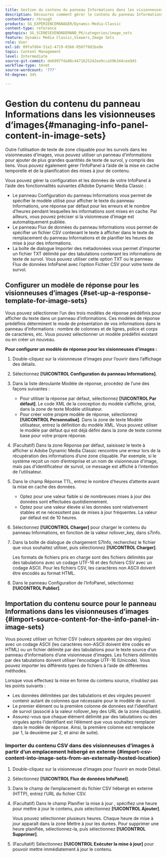 ```yaml
---
title: Gestion du contenu du panneau Informations dans les visionneuses d’images
description: Découvrez comment gérer le contenu du panneau Informations dans les visionneuses d’images d’Adobe Dynamic Media Classic.
contentOwner: rbrough
products: SG_EXPERIENCEMANAGER/Dynamic-Media-Classic
content-type: reference
geptopics: SG_SCENESEVENONDEMAND_PK/categories/image_sets
feature: Dynamic Media Classic,Viewers,Image Sets
role: User
exl-id: 09fafdb4-51e2-4719-83b6-056f79d1ba9e
topic: Content Management
level: Intermediate
source-git-commit: de6997fda88c4471625242ee9cca59b344cee945
workflow-type: tm+mt
source-wordcount: '777'
ht-degree: 34%

---
```


# Gestion du contenu du panneau Informations dans les visionneuses d’images{#managing-info-panel-content-in-image-sets}

Outre l’utilisation de texte de zone cliquable pour les survols dans les visionneuses d’images, vous pouvez utiliser un panneau d’informations pour ajouter de plus grandes quantités de texte de survol, y compris des liens. Vous pouvez également gérer l’InfoPanel à l’aide de la mise en cache temporelle et de la planification des mises à jour de contenu.

Vous pouvez gérer la configuration et les données de votre InfoPanel à l’aide des fonctionnalités suivantes d’Adobe Dynamic Media Classic :

* Le panneau Configuration du panneau Informations vous permet de spécifier le modèle utilisé pour afficher le texte du panneau Informations, une réponse par défaut pour les erreurs et le nombre d’heures pendant lesquelles les informations sont mises en cache. Par ailleurs, vous pouvez préciser si la visionneuse d’image est automatiquement publiée.
* Le panneau Flux de données du panneau Informations vous permet de spécifier un fichier CSV contenant le texte à afficher dans le texte de remplacement du panneau Informations et de planifier les heures de mise à jour des informations.
* La boîte de dialogue Importer des métadonnées vous permet d’importer un fichier TXT délimité par des tabulations contenant les informations de texte de survol. Vous pouvez utiliser cette option TXT ou le panneau Flux de données InfoPanel avec l’option Fichier CSV pour votre texte de survol.

## Configurer un modèle de réponse pour les visionneuses d’images {#set-up-a-response-template-for-image-sets}

Vous pouvez sélectionner l’un des trois modèles de réponse prédéfinis pour afficher du texte dans un panneau d’informations. Ces modèles de réponse prédéfinis déterminent le mode de présentation de vos informations dans le panneau d’informations : nombre de colonnes et de lignes, police et corps de caractères, etc. Vous pouvez sélectionner un modèle prédéfini existant ou en créer un nouveau.

**Pour configurer un modèle de réponse pour les visionneuses d’images :**

1. Double-cliquez sur la visionneuse d’images pour l’ouvrir dans l’affichage des détails.
1. Sélectionnez **[!UICONTROL Configuration du panneau Informations]**.
1. Dans la liste déroulante Modèle de réponse, procédez de l’une des façons suivantes :

   * Pour utiliser la réponse par défaut, sélectionnez **[!UICONTROL Par défaut]**. Le code XML de la conception du modèle s’affiche, grisé, dans la zone de texte Modèle utilisateur.
   * Pour créer votre propre modèle de réponse, sélectionnez **[!UICONTROL Personnalisé]**. Dans la zone de texte Modèle utilisateur, entrez la définition du modèle XML. Vous pouvez utiliser le modèle par défaut qui est déjà défini dans la zone de texte comme base pour votre propre réponse.

1. (Facultatif) Dans la zone Réponse par défaut, saisissez le texte à afficher si Adobe Dynamic Media Classic rencontre une erreur lors de la récupération des informations d’une zone cliquable. Par exemple, si le système reçoit un nom d’entreprise et un nom de visionneuse d’image, mais pas d’identificateur de survol, ce message est affiché à l’intention de l’utilisateur.
1. Dans le champ Réponse TTL, entrez le nombre d’heures d’attente avant la mise en cache des données.

   * Optez pour une valeur faible si de nombreuses mises à jour des données sont effectuées quotidiennement.
   * Optez pour une valeur élevée si les données sont relativement stables et ne nécessitent pas de mises à jour fréquentes. La valeur par défaut est de 10 heures.

1. Sélectionnez **[!UICONTROL Charger]** pour charger le contenu du panneau Informations, en fonction de la valeur rollover_key, dans s7info.
1. Dans la boîte de dialogue de chargement S7Info, recherchez le fichier que vous souhaitez utiliser, puis sélectionnez **[!UICONTROL Charger]**.

   Les formats de fichiers pris en charge sont des fichiers délimités par des tabulations avec un codage UTF-16 et des fichiers CSV avec un codage ASCII. Pour les fichiers CSV, les caractères non ASCII doivent être encodés au format HTML.

1. Dans le panneau Configuration de l’InfoPanel, sélectionnez **[!UICONTROL Publier]**.

## Importation du contenu source pour le panneau Informations dans les visionneuses d’images {#import-source-content-for-the-info-panel-in-image-sets}

Vous pouvez utiliser un fichier CSV (valeurs séparées par des virgules) avec un codage ASCII (les caractères non-ASCII doivent être codés en HTML) ou un fichier délimité par des tabulations pour le texte source d’un panneau d’informations d’une visionneuse d’images. Les fichiers délimités par des tabulations doivent utiliser l’encodage UTF-16 (Unicode). Vous pouvez importer les différents types de fichiers à l’aide de différentes méthodes.

Lorsque vous effectuez la mise en forme du contenu source, n’oubliez pas les points suivants :

* Les données délimitées par des tabulations et des virgules peuvent contenir autant de colonnes que nécessaire pour le modèle de survol.
* Le premier élément ou la première colonne de données est l’identifiant de survol (associé à la valeur rollover_key des URL de la zone cliquable).
* Assurez-vous que chaque élément délimité par des tabulations ou des virgules après l’identifiant est l’élément que vous souhaitez remplacer dans le modèle de réponse. Ainsi, la première colonne est remplacée par $1$, la deuxième par $2$, et ainsi de suite).

### Importer du contenu CSV dans des visionneuses d’images à partir d’un emplacement hébergé en externe {#import-csv-content-into-image-sets-from-an-externally-hosted-location}

1. Double-cliquez sur la visionneuse d’images pour l’ouvrir en mode Détail.
1. Sélectionnez **[!UICONTROL Flux de données InfoPanel]**.
1. Dans le champ de l’emplacement du fichier CSV hébergé en externe (HTTP), entrez l’URL du fichier CSV.
1. (Facultatif) Dans le champ Planifier la mise à jour , spécifiez une heure pour mettre à jour le contenu, puis sélectionnez **[!UICONTROL Ajouter]**.

   Vous pouvez sélectionner plusieurs heures. Chaque heure de mise à jour apparaît dans la zone Mettre à jour les durées. Pour supprimer une heure planifiée, sélectionnez-la, puis sélectionnez **[!UICONTROL Supprimer]**.

1. (Facultatif) Sélectionnez **[!UICONTROL Exécuter la mise à jour]** pour pouvoir mettre immédiatement à jour le contenu.

